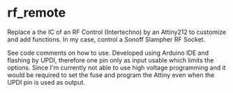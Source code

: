 # rf_remote
Replace a the IC of an RF Control (Intertechno) by an Attiny212 to customize and add functions. In my case, control a Sonoff Slampher RF Socket.

See code comments on how to use. Developed using Arduino IDE and flashing by UPDI, therefore one pin only as input usable which limits the options. Since I'm currently not able to use high voltage programming and it would be required to set the fuse and program the Attiny even when the UPDI pin is used as output.
